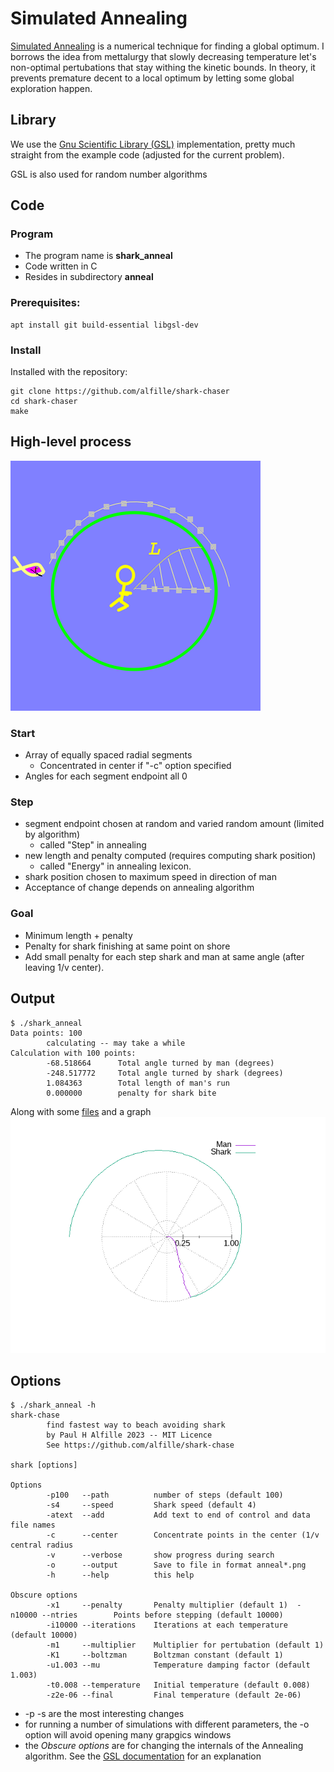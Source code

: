 # Simulated Annealing

[Simulated Annealing](https://en.wikipedia.org/wiki/Simulated_annealing) is a numerical technique for finding a global optimum. I borrows the idea from mettalurgy that slowly decreasing temperature let's non-optimal pertubations that stay withing the kinetic bounds. In theory, it prevents premature decent to a local optimum by letting some global exploration happen.

## Library

We use the [Gnu Scientific Library (GSL)](https://www.gnu.org/software/gsl/doc/html/siman.html) implementation, pretty much straight from the example code (adjusted for the current problem).

GSL is also used for random number algorithms

## Code

### Program

* The program name is __shark_anneal__
* Code written in C
* Resides in subdirectory __anneal__

### Prerequisites:

```
apt install git build-essential libgsl-dev
```

### Install

Installed with the repository:
```
git clone https://github.com/alfille/shark-chaser
cd shark-chaser
make
```

## High-level process

![descrete2](descrete2.png)

### Start

* Array of equally spaced radial segments
  * Concentrated in center if "-c" option specified
* Angles for each segment endpoint all 0

### Step

* segment endpoint chosen at random and varied random amount (limited by algorithm)
  * called "Step" in annealing
* new length and penalty computed (requires computing shark position)
  * called "Energy" in annealing lexicon.
* shark position chosen to maximum speed in direction of man
* Acceptance of change depends on annealing algorithm

### Goal

* Minimum length + penalty
* Penalty for shark finishing at same point on shore
* Add small penalty for each step shark and man at same angle (after leaving 1/v center).

## Output

```
$ ./shark_anneal 
Data points: 100
        calculating -- may take a while
Calculation with 100 points:
        -68.518664      Total angle turned by man (degrees)
        -248.517772     Total angle turned by shark (degrees)
        1.084363        Total length of man's run
        0.000000        penalty for shark bite
```

Along with some [files](./files.md) and a graph
![anneal100_4](anneal100_4.00.png)


## Options
```
$ ./shark_anneal -h
shark-chase
        find fastest way to beach avoiding shark
        by Paul H Alfille 2023 -- MIT Licence
        See https://github.com/alfille/shark-chase

shark [options]

Options
        -p100   --path          number of steps (default 100)
        -s4     --speed         Shark speed (default 4)
        -atext  --add           Add text to end of control and data file names
        -c      --center        Concentrate points in the center (1/v central radius
        -v      --verbose       show progress during search
        -o      --output        Save to file in format anneal*.png
        -h      --help          this help

Obscure options
        -x1     --penalty       Penalty multiplier (default 1)  -n10000 --ntries        Points before stepping (default 10000)
        -i10000 --iterations    Iterations at each temperature (default 10000)
        -m1     --multiplier    Multiplier for pertubation (default 1)
        -K1     --boltzman      Boltzman constant (default 1)
        -u1.003 --mu            Temperature damping factor (default 1.003)
        -t0.008 --temperature   Initial temperature (default 0.008)
        -z2e-06 --final         Final temperature (default 2e-06)
```

* -p -s are the most interesting changes
* for running a number of simulations with different parameters, the -o option will avoid opening many grapgics windows
* the *Obscure options* are for changing the internals of the Annealing algorithm. See the [GSL documentation](https://www.gnu.org/software/gsl/doc/html/siman.html) for an explanation 

